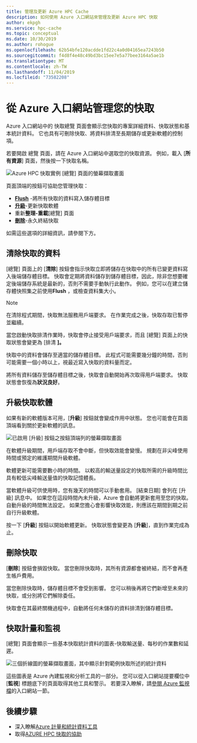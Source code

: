 ```yaml
---
title: 管理及更新 Azure HPC Cache
description: 如何使用 Azure 入口網站來管理及更新 Azure HPC 快取
author: ekpgh
ms.service: hpc-cache
ms.topic: conceptual
ms.date: 10/30/2019
ms.author: rohogue
ms.openlocfilehash: 62b54bfe120acdde1fd22c4a0d04165ea7243b50
ms.sourcegitcommit: f4d8f4e48c49bd3bc15ee7e5a77bee3164a5ae1b
ms.translationtype: MT
ms.contentlocale: zh-TW
ms.lasthandoff: 11/04/2019
ms.locfileid: "73582208"
---
```

# <a name="manage-your-cache-from-the-azure-portal"></a>從 Azure 入口網站管理您的快取

Azure 入口網站中的 快取總覽 頁面會顯示您快取的專案詳細資料、快取狀態和基本統計資料。 它也具有可刪除快取、將資料排清至長期儲存或更新軟體的控制項。

若要開啟 總覽 頁面，請在 Azure 入口網站中選取您的快取資源。 例如，載入 [**所有資源**] 頁面，然後按一下快取名稱。

![Azure HPC 快取實例 [總覽] 頁面的螢幕擷取畫面](media/hpc-cache-overview.png) <!-- placeholder is identical to hpc-cache-new-overview.png; replace with better image (showing graphs, full sidebar) when available -->

頁面頂端的按鈕可協助您管理快取：

* [**Flush**](#flush-cached-data) -將所有快取的資料寫入儲存體目標
* [**升級**](#upgrade-cache-software)-更新快取軟體
* 重新**整理-重載**[總覽] 頁面
* [**刪除**](#delete-the-cache)-永久終結快取

如需這些選項的詳細資訊，請參閱下方。

## <a name="flush-cached-data"></a>清除快取的資料

[總覽] 頁面上的 [**清除**] 按鈕會指示快取立即將儲存在快取中的所有已變更資料寫入後端儲存體目標。 快取會定期將資料儲存到儲存體目標，因此，除非您想要確定後端儲存系統是最新的，否則不需要手動執行此動作。 例如，您可以在建立儲存體快照集之前使用**Flush** ，或檢查資料集大小。

> [!NOTE]
> 在清除程式期間，快取無法服務用戶端要求。 在作業完成之後，快取存取已暫停並繼續。

當您啟動快取排清作業時，快取會停止接受用戶端要求，而且 [總覽] 頁面上的快取狀態會變更為 [排清 **]。**

快取中的資料會儲存至適當的儲存體目標。 此程式可能需要幾分鐘的時間，否則可能需要一個小時以上，視最近寫入快取的資料量而定。

將所有資料儲存至儲存體目標之後，快取會自動開始再次取得用戶端要求。 快取狀態會恢復為**狀況良好**。

## <a name="upgrade-cache-software"></a>升級快取軟體

如果有新的軟體版本可用，[**升級**] 按鈕就會變成作用中狀態。 您也可能會在頁面頂端看到關於更新軟體的訊息。

![已啟用 [升級] 按鈕之按鈕頂端列的螢幕擷取畫面](media/hpc-cache-upgrade-button.png)

在軟體升級期間，用戶端存取不會中斷，但快取效能會變慢。 規劃在非尖峰使用時間或預定的維護期間升級軟體。

軟體更新可能需要數小時的時間。 以較高的輸送量設定的快取所需的升級時間比具有較低尖峰輸送量值的快取記憶體長。

當軟體升級可供使用時，您有幾天的時間可以手動套用。 [結束日期] 會列在 [升級] 訊息中。 如果您在這段時間內未升級，Azure 會自動將更新套用至您的快取。 自動升級的時間無法設定。 如果您擔心會影響快取效能，則應該在期間到期之前自行升級軟體。

按一下 [**升級**] 按鈕以開始軟體更新。 快取狀態會變更為 [**升級**]，直到作業完成為止。

## <a name="delete-the-cache"></a>刪除快取

[**刪除**] 按鈕會損毀快取。 當您刪除快取時，其所有資源都會被終結，而不會再產生帳戶費用。

當您刪除快取時，儲存體目標不會受到影響。 您可以稍後再將它們新增至未來的快取，或分別將它們解除委任。

快取會在其最終關機過程中，自動將任何未儲存的資料排清到儲存體目標。

## <a name="cache-metrics-and-monitoring"></a>快取計量和監視

[總覽] 頁面會顯示一些基本快取統計資料的圖表-快取輸送量、每秒的作業數和延遲。

![三個折線圖的螢幕擷取畫面，其中顯示針對範例快取所述的統計資料](media/hpc-cache-overview-stats.png)

這些圖表是 Azure 內建監視和分析工具的一部分。 您可以從入口網站提要欄位中 [**監視**] 標題底下的頁面取得其他工具和警示。 若要深入瞭解，請[參閱 Azure 監視檔](../azure-monitor/insights/monitor-azure-resource.md#monitoring-in-the-azure-portal)的入口網站一節。

## <a name="next-steps"></a>後續步驟

<!-- * Learn more about metrics and statistics for hpc cache -->
* 深入瞭解[Azure 計量和統計資料工具](../azure-monitor/index.yml)
* 取得[AZURE HPC 快取的協助](hpc-cache-support-ticket.md)
